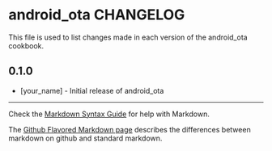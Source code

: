 android_ota CHANGELOG
=====================

This file is used to list changes made in each version of the android_ota cookbook.

0.1.0
-----
- [your_name] - Initial release of android_ota

- - -
Check the [Markdown Syntax Guide](http://daringfireball.net/projects/markdown/syntax) for help with Markdown.

The [Github Flavored Markdown page](http://github.github.com/github-flavored-markdown/) describes the differences between markdown on github and standard markdown.
